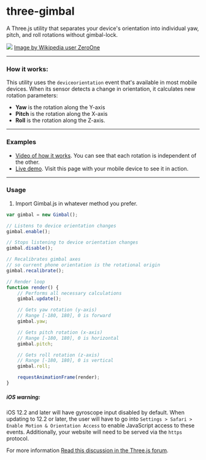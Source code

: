 # three-gimbal
A Three.js utility that separates your device's orientation into individual yaw, pitch, and roll rotations without gimbal-lock.

[![](https://github.com/marquizzo/three-gimbal/blob/master/yaw-pitch-roll.png)]()
[Image by Wikipedia user ZeroOne](https://en.wikipedia.org/wiki/Aircraft_principal_axes#/media/File:Flight_dynamics_with_text.png)

---
### How it works:
This utility uses the `deviceorientation` event that's available in most mobile devices. When its sensor detects a change in orientation, it calculates new rotation parameters:
- **Yaw** is the rotation along the Y-axis
- **Pitch** is the rotation along the X-axis
- **Roll** is the rotation along the Z-axis.

---
### Examples
- [Video of how it works](https://twitter.com/marquizzo/status/953356438184718337). You can see that each rotation is independent of the other.
- [Live demo](http://dyadstudios.com/code/gimbal/). Visit this page with your mobile device to see it in action.
---
### Usage
1. Import Gimbal.js in whatever method you prefer.

```javascript
var gimbal = new Gimbal();

// Listens to device orientation changes
gimbal.enable();

// Stops listening to device orientation changes
gimbal.disable();

// Recalibrates gimbal axes
// so current phone orientation is the rotational origin
gimbal.recalibrate();

// Render loop
function render() {
    // Performs all necessary calculations
    gimbal.update();

    // Gets yaw rotation (y-axis)
    // Range [-180, 180], 0 is forward
    gimbal.yaw;

    // Gets pitch rotation (x-axis)
    // Range [-180, 180], 0 is horizontal
    gimbal.pitch;

    // Gets roll rotation (z-axis)
    // Range [-180, 180], 0 is vertical
    gimbal.roll;

    requestAnimationFrame(render);    
}

```

##### iOS warning:
iOS 12.2 and later will have gyroscope input disabled by default. When updating to 12.2 or later, the user will have to go into `Settings > Safari > Enable Motion & Orientation Access` to enable JavaScript access to these events. Additionally, your website will need to be served via the `https` protocol.

For more information [Read this discussion in the Three.js forum](https://discourse.threejs.org/t/iphone-ios-12-2-will-disable-gyroscope-access-by-default/6579). 
